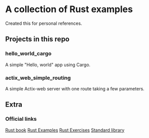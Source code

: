 # A collection of Rust examples
Created this for personal references.

## Projects in this repo

### hello_world_cargo
A simple "Hello, world" app using Cargo.

### actix_web_simple_routing
A simple Actix-web server with one route taking a few parameters.

## Extra

### Official links

[Rust book](https://doc.rust-lang.org/book/)
[Rust Examples](https://doc.rust-lang.org/stable/rust-by-example/)
[Rust Exercises](https://github.com/rust-lang/rustlings/)
[Standard library](https://doc.rust-lang.org/std/index.html)
